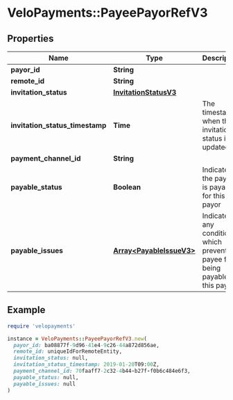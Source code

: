 # VeloPayments::PayeePayorRefV3

## Properties

| Name | Type | Description | Notes |
| ---- | ---- | ----------- | ----- |
| **payor_id** | **String** |  | [optional] |
| **remote_id** | **String** |  | [optional] |
| **invitation_status** | [**InvitationStatusV3**](InvitationStatusV3.md) |  | [optional] |
| **invitation_status_timestamp** | **Time** | The timestamp when the invitation status is updated | [optional] |
| **payment_channel_id** | **String** |  | [optional] |
| **payable_status** | **Boolean** | Indicates if the payee is payable for this payor | [optional] |
| **payable_issues** | [**Array&lt;PayableIssueV3&gt;**](PayableIssueV3.md) | Indicates any conditions which prevent the payee from being payable for this payor | [optional] |

## Example

```ruby
require 'velopayments'

instance = VeloPayments::PayeePayorRefV3.new(
  payor_id: ba08877f-9d96-41e4-9c26-44a872d856ae,
  remote_id: uniqueIdForRemoteEntity,
  invitation_status: null,
  invitation_status_timestamp: 2019-01-20T09:00Z,
  payment_channel_id: 70faaff7-2c32-4b44-b27f-f0b6c484e6f3,
  payable_status: null,
  payable_issues: null
)
```

